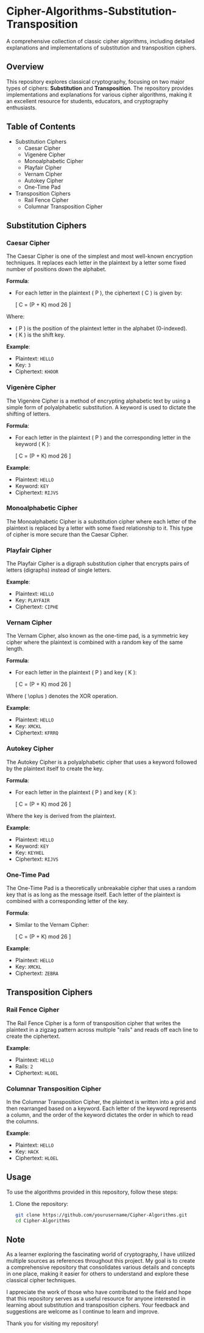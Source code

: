 # Cipher-Algorithms-Substitution-Transposition
A comprehensive collection of classic cipher algorithms, including detailed explanations and implementations of substitution and transposition ciphers.

## Overview
This repository explores classical cryptography, focusing on two major types of ciphers: **Substitution** and **Transposition**. The repository provides implementations and explanations for various cipher algorithms, making it an excellent resource for students, educators, and cryptography enthusiasts.

## Table of Contents
- Substitution Ciphers
  - Caesar Cipher
  - Vigenère Cipher
  - Monoalphabetic Cipher
  - Playfair Cipher
  - Vernam Cipher
  - Autokey Cipher
  - One-Time Pad
- Transposition Ciphers
  - Rail Fence Cipher
  - Columnar Transposition Cipher

## Substitution Ciphers

### Caesar Cipher
The Caesar Cipher is one of the simplest and most well-known encryption techniques. It replaces each letter in the plaintext by a letter some fixed number of positions down the alphabet.

**Formula**:
- For each letter in the plaintext \( P \), the ciphertext \( C \) is given by:
  
  \[
  C = (P + K) mod 26
  \]
  
Where:
- \( P \) is the position of the plaintext letter in the alphabet (0-indexed).
- \( K \) is the shift key.

**Example**:
- Plaintext: `HELLO`
- Key: `3`
- Ciphertext: `KHOOR`

### Vigenère Cipher
The Vigenère Cipher is a method of encrypting alphabetic text by using a simple form of polyalphabetic substitution. A keyword is used to dictate the shifting of letters.

**Formula**:
- For each letter in the plaintext \( P \) and the corresponding letter in the keyword \( K \):
  
  \[
  C = (P + K) mod 26
  \]

**Example**:
- Plaintext: `HELLO`
- Keyword: `KEY`
- Ciphertext: `RIJVS`

### Monoalphabetic Cipher
The Monoalphabetic Cipher is a substitution cipher where each letter of the plaintext is replaced by a letter with some fixed relationship to it. This type of cipher is more secure than the Caesar Cipher.

### Playfair Cipher
The Playfair Cipher is a digraph substitution cipher that encrypts pairs of letters (digraphs) instead of single letters.

**Example**:
- Plaintext: `HELLO`
- Key: `PLAYFAIR`
- Ciphertext: `CIPHE`

### Vernam Cipher
The Vernam Cipher, also known as the one-time pad, is a symmetric key cipher where the plaintext is combined with a random key of the same length.

**Formula**:
- For each letter in the plaintext \( P \) and key \( K \):
  
  \[
  C = (P + K) mod 26
  \]

Where \( \oplus \) denotes the XOR operation.

**Example**:
- Plaintext: `HELLO`
- Key: `XMCKL`
- Ciphertext: `KFRRQ`

### Autokey Cipher
The Autokey Cipher is a polyalphabetic cipher that uses a keyword followed by the plaintext itself to create the key.

**Formula**:
- For each letter in the plaintext \( P \) and key \( K \):
  
  \[
  C = (P + K) mod 26
  \]

Where the key is derived from the plaintext.

**Example**:
- Plaintext: `HELLO`
- Keyword: `KEY`
- Key: `KEYHEL`
- Ciphertext: `RIJVS`

### One-Time Pad
The One-Time Pad is a theoretically unbreakable cipher that uses a random key that is as long as the message itself. Each letter of the plaintext is combined with a corresponding letter of the key.

**Formula**:
- Similar to the Vernam Cipher:
  
  \[
  C = (P + K) mod 26
  \]

**Example**:
- Plaintext: `HELLO`
- Key: `XMCKL`
- Ciphertext: `ZEBRA`

## Transposition Ciphers

### Rail Fence Cipher
The Rail Fence Cipher is a form of transposition cipher that writes the plaintext in a zigzag pattern across multiple "rails" and reads off each line to create the ciphertext.

**Example**:
- Plaintext: `HELLO`
- Rails: `2`
- Ciphertext: `HLOEL`

### Columnar Transposition Cipher
In the Columnar Transposition Cipher, the plaintext is written into a grid and then rearranged based on a keyword. Each letter of the keyword represents a column, and the order of the keyword dictates the order in which to read the columns.

**Example**:
- Plaintext: `HELLO`
- Key: `HACK`
- Ciphertext: `HLOEL`

## Usage
To use the algorithms provided in this repository, follow these steps:

1. Clone the repository:
   ```bash
   git clone https://github.com/yourusername/Cipher-Algorithms.git
   cd Cipher-Algorithms
## Note

As a learner exploring the fascinating world of cryptography, I have utilized multiple sources as references throughout this project. My goal is to create a comprehensive repository that consolidates various details and concepts in one place, making it easier for others to understand and explore these classical cipher techniques.

I appreciate the work of those who have contributed to the field and hope that this repository serves as a useful resource for anyone interested in learning about substitution and transposition ciphers. Your feedback and suggestions are welcome as I continue to learn and improve.

Thank you for visiting my repository!

